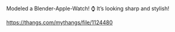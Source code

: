 Modeled a Blender-Apple-Watch! ⌚️ It’s looking sharp and stylish!

https://thangs.com/mythangs/file/1124480
